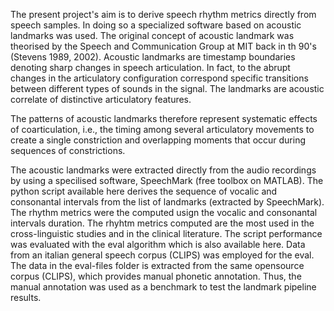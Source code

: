 The present project's aim is to derive speech rhythm metrics directly from speech samples. In doing so a specialized software based on acoustic landmarks was used. 
 The original concept of acoustic landmark was theorised by the Speech and Communication Group at MIT back in th 90's (Stevens 1989, 2002).
 Acoustic landmarks are timestamp boundaries denoting sharp changes in speech articulation. 
 In fact, to the abrupt changes in the articulatory configuration correspond specific transitions between different types of sounds in the signal. 
 The landmarks are acoustic correlate of distinctive articulatory features. 

The patterns of acoustic landmarks therefore represent systematic effects of coarticulation, i.e., 
the timing among several articulatory movements to create a single constriction and overlapping moments that occur during sequences of constrictions.

The acoustic landmarks were extracted directly from the audio recordings by using a specilised software, SpeechMark (free toolbox on MATLAB). 
The python script available here derives the sequence of vocalic and consonantal intervals from the list of landmarks (extracted by SpeechMark). 
The rhythm metrics were the computed usign the vocalic and consonantal intervals duration. The rhyhtm metrics computed are the most used in the cross-linguistic studies and in the clinical literature.
The script performance was evaluated with the eval algorithm which is also available here. Data from an italian general speech corpus (CLIPS) was employed for the eval. 
The data in the eval-files folder is extracted from the same opensource corpus (CLIPS), which provides manual phonetic annotation. 
Thus, the manual annotation was used as a benchmark to test the landmark pipeline results.
